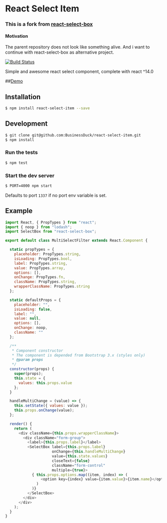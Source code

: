 # React Select Item
### This is a fork from [react-select-box](https://github.com/instructure/react-select-box)
#### Motivation
The parent repository does not look like something alive. And i want to continue with react-select-box as alternative project.

[![Build Status](https://travis-ci.org/BusinessDuck/react-select-item.svg?branch=master)](https://travis-ci.org/BusinessDuck/react-select-item) 

Simple and awesome react select component, complete with react ^14.0

##[Demo](https://businessduck.github.io/react-select-item/)

## Installation

```bash
$ npm install react-select-item --save
```

## Development

```bash
$ git clone git@github.com:BusinessDuck/react-select-item.git
$ npm install
```

### Run the tests

```bash
$ npm test
```

### Start the dev server

```bash
$ PORT=4000 npm start
```

Defaults to port `1337` if no port env variable is set.


## Example

```javascript
import React, { PropTypes } from "react";
import { noop } from "lodash";
import SelectBox from "react-select-box";

export default class MultiSelectFilter extends React.Component {

  static propTypes = {
    placeholder: PropTypes.string,
    isLoading: PropTypes.bool,
    label: PropTypes.string,
    value: PropTypes.array,
    options: [],
    onChange: PropTypes.fn,
    className: PropTypes.string,
    wrapperClassName: PropTypes.string
  };

  static defaultProps = {
    placeholder: "",
    isLoading: false,
    label: "",
    value: null,
    options: [],
    onChange: noop,
    className: ""
  };

  /**
   * Component constructor
   * The component is depended from Bootstrap 3.x (styles only)
   * @param props
   */
  constructor(props) {
    super(props);
    this.state = {
      values: this.props.value
    };
  }

  handleMultiChange = (value) => {
    this.setState({ values: value });
    this.props.onChange(value);
  };

  render() {
    return (
      <div className={this.props.wrapperClassName}>
        <div className="form-group">
          <label>{this.props.label}</label>
          <SelectBox label={this.props.label}
                     onChange={this.handleMultiChange}
                     value={this.state.values}
                     closeText={false}
                     className="form-control"
                     multiple={true}>
            { this.props.options.map((item, index) => (
                <option key={index} value={item.value}>{item.name}</option>
              )
            )}
          </SelectBox>
        </div>
      </div>
    );
  }
}
```

